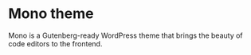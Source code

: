 # Mono theme
Mono is a Gutenberg-ready WordPress theme that brings the beauty of code editors to the frontend.
